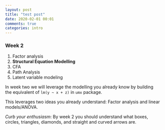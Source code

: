 ```yaml
---
layout: post
title: "test post"
date: 2020-02-01 00:01
comments: true
categories: intro
---
```


<a name="top"></a>
### Week 2

1. Factor analysis
2. **Structural Equation Modelling**
3. CFA
4. Path Analysis
5. Latent variable modeling

In week two we will leverage the modelling you already know by building the equivalent of `lm(y ~ x + z)` in `umx` package.

This leverages two ideas you already understand: Factor analysis and linear models/ANOVA.</li>

*Curb your enthusiasm*: By week 2 you should understand what boxes, circles, triangles, diamonds, and straight and curved arrows are. 

